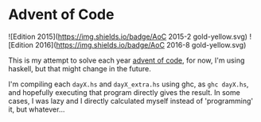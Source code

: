# Advent of Code
![Edition 2015](https://img.shields.io/badge/AoC 2015-2 gold-yellow.svg)
![Edition 2016](https://img.shields.io/badge/AoC 2016-8 gold-yellow.svg)

This is my attempt to solve each year [advent of code](http://adventofcode.com),
for now, I'm using haskell, but that might change in the future.

I'm compiling each `dayX.hs` and `dayX_extra.hs` using ghc, as `ghc dayX.hs`, and
hopefully executing that program directly gives the result. In some cases, I was
lazy and I directly calculated myself instead of 'programming' it, but whatever...
